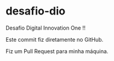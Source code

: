 # desafio-dio
Desafio Digital Innovation One !!

Este commit fiz diretamente no GitHub.

Fiz um Pull Request para minha máquina.
